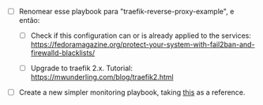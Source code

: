 - [ ] Renomear esse playbook para "traefik-reverse-proxy-example", e então:

	- [ ] Check if this configuration can or is already applied to the services:
 <https://fedoramagazine.org/protect-your-system-with-fail2ban-and-firewalld-blacklists/>

	- [ ] Upgrade to traefik 2.x. Tutorial: <https://mwunderling.com/blog/traefik2.html>

- [ ] Create a new simpler monitoring playbook, taking [this](https://github.com/geerlingguy/internet-pi) as a reference.

